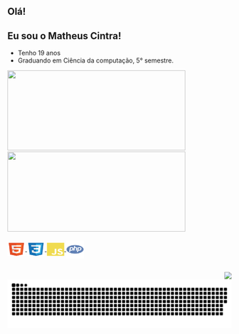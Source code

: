 ## Olá! 

## Eu sou o Matheus Cintra! 
- Tenho 19 anos
- Graduando em Ciência da computação, 5° semestre.




 <div>
  <a href="https://github.com/fcintra">
  <img height="180em" width="400" src="https://github-readme-stats.vercel.app/api?username=fcintra&show_icons=true&theme=react&include_all_commits=true&count_private=true"/>
  <img height="180em" width="400" src="https://github-readme-stats.vercel.app/api/top-langs/?username=fcintra&layout=compact&langs_count=7&theme=react"/>
   
</div>

<div style="display: inline_block"><br>
  

  <img align="center" alt="Matheus-HTML" height="30" width="40" src="https://raw.githubusercontent.com/devicons/devicon/master/icons/html5/html5-original.svg">
  <img align="center" alt="Matheus-CSS" height="30" width="40" src="https://raw.githubusercontent.com/devicons/devicon/master/icons/css3/css3-original.svg">
 <img align="center" alt="Matheus-Js" height="30" width="40" src="https://raw.githubusercontent.com/devicons/devicon/master/icons/javascript/javascript-plain.svg">
 <img align="center" alt="Matheus-Php" height="40" width="40" src="https://raw.githubusercontent.com/devicons/devicon/master/icons/php/php-plain.svg">
</div>
  <br>
<div> 
 
<a href="https://www.linkedin.com/in/matheuscintraf/" target="_blank"><img align="right" src="https://img.shields.io/badge/-LinkedIn-%230077B5?style=for-the-badge&logo=linkedin&logoColor=white" target="_blank"></a> 
 
  ![Snake animation](https://github.com/fcintra/fcintra/blob/output/github-contribution-grid-snake.svg)
 
</div>
